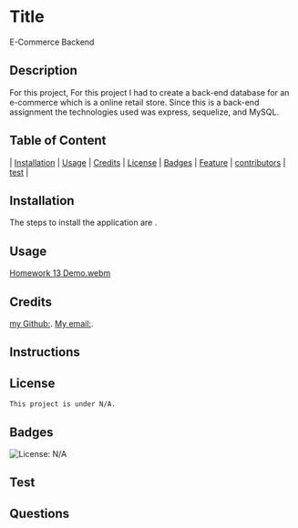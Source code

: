   # Title
  E-Commerce Backend

 ## Description
 For this project, For this project I had to create a back-end database for an e-commerce which is a online retail store. Since this is a back-end assignment the technologies used was express, sequelize, and MySQL. 

 ## Table of Content
 | [Installation](#installation) |
 [Usage](#usage) |
 [Credits](#credits) |
 [License](#license) |
 [Badges](#badges) |
 [Feature](#features) |
 [contributors](#contributors) |
 [test](#test) |

 ## Installation
 The steps to install the application are .

 ## Usage
[Homework 13 Demo.webm](https://user-images.githubusercontent.com/104874843/197676219-1013096a-167e-4894-8690-00fe05c776ce.webm)


 ## Credits
 [my Github:](https://www.github.com/).
 [My email:](mailto:).

 ## Instructions
 

 ## License
 
    This project is under N/A.
 

 ## Badges
 ![License: N/A](https://img.shields.io/badge/N/A-green.svg)

 ## Test

 ## Questions
 

